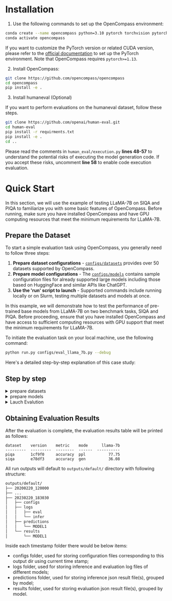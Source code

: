 # Installation

1. Use the following commands to set up the OpenCompass environment:

```bash
conda create --name opencompass python=3.10 pytorch torchvision pytorch-cuda -c nvidia -c pytorch -y
conda activate opencompass
```

If you want to customize the PyTorch version or related CUDA version, please refer to the [official documentation](https://pytorch.org/get-started/locally/) to set up the PyTorch environment. Note that OpenCompass requires `pytorch>=1.13`.

2. Install OpenCompass:

```bash
git clone https://github.com/opencompass/opencompass
cd opencompass
pip install -e .
```

3. Install humaneval (Optional)

If you want to perform evaluations on the humaneval dataset, follow these steps.

```bash
git clone https://github.com/openai/human-eval.git
cd human-eval
pip install -r requirments.txt
pip install -e .
cd ..
```

Please read the comments in `human_eval/execution.py` **lines 48-57** to understand the potential risks of executing the model generation code. If you accept these risks, uncomment **line 58** to enable code execution evaluation.

# Quick Start

In this section, we will use the example of testing LLaMA-7B on SIQA and PIQA to familiarize you with some
basic features of OpenCompass. Before running, make sure you have installed OpenCompass and have GPU computing
resources that meet the minimum requirements for LLaMA-7B.

## Prepare the Dataset

To start a simple evaluation task using OpenCompass, you generally need to follow three steps:

1. **Prepare dataset configurations** - [`configs/datasets`](https://github.com/open-mmlab/OpenCompass/tree/main/configs/datasets) provides over 50 datasets supported by OpenCompass.
2. **Prepare model configurations** - The [`configs/models`](https://github.com/open-mmlab/OpenCompass/tree/main/configs/models) contains sample configuration files for already supported large models including those based on HuggingFace and similar APIs like ChatGPT.
3. **Use the 'run' script to launch** - Supported commands include running locally or on Slurm, testing multiple datasets and models at once.

In this example, we will demonstrate how to test the performance of pre-trained base models from LLaMA-7B on two benchmark tasks, SIQA and PIQA. Before proceeding, ensure that you have installed OpenCompass and have access to sufficient computing resources with GPU support that meet the minimum requirements for LLaMA-7B.

To initiate the evaluation task on your local machine, use the following command:

```bash
python run.py configs/eval_llama_7b.py --debug
```

Here's a detailed step-by-step explanation of this case study:

## Step by step

<details>
<summary>prepare datasets</summary>

The SiQA and PiQA benchmarks can be automatically downloaded through their respective links here and here, so no manual downloading is required here. However, some other datasets may require manual downloads. Please refer to the documentation [Prepare Datasets](docs/zh_cn/user_guides/dataset_prepare.md) for more information.

Create a '.py' configuration file and add the following content:

```python
from mmengine.config import read_base

with read_base():
    # Read the required dataset configurations directly from the preset dataset configurations
    from .datasets.piqa.piqa_ppl import piqa_datasets
    from .datasets.siqa.siqa_gen import siqa_datasets

# Concatenate the datasets to be evaluated into the datasets field
datasets = [*piqa_datasets, *siqa_datasets]
```

</details>

<details>
<summary>prepare models</summary>

The pretrained model 'huggyllama/llama-7b' from HuggingFace supports automatic downloading. Add the following line to your configuration file:

```python
# Evaluate models supported by HuggingFace's `AutoModelForCausalLM` using `HuggingFaceCausalLM`
from opencompass.models import HuggingFaceCausalLM

llama_7b = dict(
        type=HuggingFaceCausalLM,
        # Initialization parameters for `HuggingFaceCausalLM`
        path='huggyllama/llama-7b',
        tokenizer_path='huggyllama/llama-7b',
        tokenizer_kwargs=dict(padding_side='left', truncation_side='left'),
        max_seq_len=2048,
        # Common parameters for all models, not specific to HuggingFaceCausalLM's initialization parameters
        abbr='llama-7b',            # Model abbreviation for result display
        max_out_len=100,            # Maximum number of generated tokens
        batch_size=16,
        run_cfg=dict(num_gpus=1),   # Run configuration for specifying resource requirements
    )

models = [llama_7b]
```

</details>

<details>
<summary>Lauch Evalution</summary>

First, we can start the task in **debug mode** to check for any exceptions in model loading, dataset reading, or incorrect cache usage.

```shell
python run.py configs/llama.py -w outputs/llama --debug
```

However, in `--debug` mode, tasks are executed sequentially. After confirming that everything is correct, you
can disable the `--debug` mode to fully utilize multiple GPUs.

```shell
python run.py configs/llama.py -w outputs/llama
```

Here are some parameters related to evaluation that can help you configure more efficient inference tasks based on your environment:

- `-w outputs/llama`: Directory to save evaluation logs and results.
- `-r`: Restart the previous (interrupted) evaluation.
- `--mode all`: Specify a specific stage of the task.
  - all: Perform a complete evaluation, including inference and evaluation.
  - infer: Perform inference on each dataset.
  - eval: Perform evaluation based on the inference results.
  - viz: Display evaluation results only.
- `--max-partition-size 2000`: Dataset partition size. Some datasets may be large, and using this parameter can split them into multiple sub-tasks to efficiently utilize resources. However, if the partition is too fine, the overall speed may be slower due to longer model loading times.
- `--max-num-workers 32`: Maximum number of parallel tasks. In distributed environments such as Slurm, this parameter specifies the maximum number of submitted tasks. In a local environment, it specifies the maximum number of tasks executed in parallel. Note that the actual number of parallel tasks depends on the available GPU resources and may not be equal to this number.

If you are not performing the evaluation on your local machine but using a Slurm cluster, you can specify the following parameters:

- `--slurm`: Submit tasks using Slurm on the cluster.
- `--partition my_part`: Slurm cluster partition.
- `--retry 2`: Number of retries for failed tasks.

</details>

## Obtaining Evaluation Results

After the evaluation is complete, the evaluation results table will be printed as follows:

```text
dataset    version    metric    mode      llama-7b
---------  ---------  --------  ------  ----------
piqa       1cf9f0     accuracy  ppl          77.75
siqa       e78df3     accuracy  gen          36.08
```

All run outputs will default to `outputs/default/` directory with following structure:

```markdown
outputs/default/
├── 20200220_120000
├── ...
├── 20230220_183030
│   ├── configs
│   ├── logs
│   │   ├── eval
│   │   └── infer
│   ├── predictions
│   │   └── MODEL1
│   └── results
│       └── MODEL1
```

Inside each timestamp folder there would be below items:

- configs folder, used for storing configuration files corresponding to this output dir using current time stamp;
- logs folder, used for storing inference and evaluation log files of different models;
- predictions folder, used for storing inference json result file(s), grouped by model;
- results folder, used for storing evaluation json result file(s), grouped by model.

